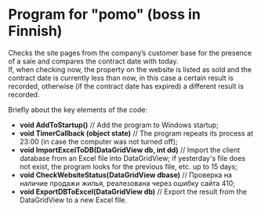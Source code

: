 # Program for "pomo" (boss in Finnish)
Checks the site pages from the company’s customer base for the presence of a sale and compares the contract date with today.  
If, when checking now, the property on the website is listed as sold and the contract date is currently less than now, in this case a certain result is recorded, otherwise (if the contract date has expired) a different result is recorded.

Briefly about the key elements of the code:  
- **void AddToStartup()** // Add the program to Windows startup;  
- **void TimerCallback (object state)** // The program repeats its process at 23:00 (in case the computer was not turned off);  
- **void ImportExcelToDB(DataGridView db, int dd)** // Import the client database from an Excel file into DataGridView; if yesterday's file does not exist, the program looks for the previous file, etc. up to 15 days;  
- **void CheckWebsiteStatus(DataGridView dbase)** // Проверка на наличие продажи жилья, реалезована через ошибку сайта 410;  
- **void ExportDBToExcel(DataGridView db)** // Export the result from the DataGridView to a new Excel file.  
